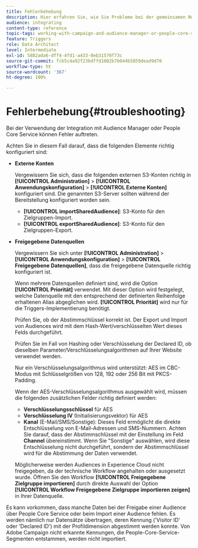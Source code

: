 ```yaml
---
title: Fehlerbehebung
description: Hier erfahren Sie, wie Sie Probleme bei der gemeinsamen Nutzung von Ressourcen beheben können.
audience: integrating
content-type: reference
topic-tags: working-with-campaign-and-audience-manager-or-people-core-service
feature: Triggers
role: Data Architect
level: Intermediate
exl-id: 5882ada6-dff4-4fd1-a433-0eb31570f73c
source-git-commit: fcb5c4a92f23bdffd1082b7b044b5859dead9d70
workflow-type: ht
source-wordcount: '367'
ht-degree: 100%

---
```


# Fehlerbehebung{#troubleshooting}

Bei der Verwendung der Integration mit Audience Manager oder People Core Service können Fehler auftreten.

Achten Sie in diesem Fall darauf, dass die folgenden Elemente richtig konfiguriert sind:

* **Externe Konten**

   Vergewissern Sie sich, dass die folgenden externen S3-Konten richtig in **[!UICONTROL Administration]** > **[!UICONTROL Anwendungskonfiguration]** > **[!UICONTROL Externe Konten]** konfiguriert sind. Die genannten S3-Server sollten während der Bereitstellung konfiguriert worden sein.

   * **[!UICONTROL importSharedAudience]**: S3-Konto für den Zielgruppen-Import.
   * **[!UICONTROL exportSharedAudience]**: S3-Konto für den Zielgruppen-Export.

* **Freigegebene Datenquellen**

   Vergewissern Sie sich unter **[!UICONTROL Administration]** > **[!UICONTROL Anwendungskonfiguration]** > **[!UICONTROL Freigegebene Datenquellen]**, dass die freigegebene Datenquelle richtig konfiguriert ist.

   Wenn mehrere Datenquellen definiert sind, wird die Option **[!UICONTROL Priorität]** verwendet. Mit dieser Option wird festgelegt, welche Datenquelle mit den entsprechend der definierten Reihenfolge erhaltenen Alias abgeglichen wird. **[!UICONTROL Priorität]** wird nur für die Triggers-Implementierung benötigt.

   Prüfen Sie, ob der Abstimmschlüssel korrekt ist. Der Export und Import von Audiences wird mit dem Hash-Wert/verschlüsselten Wert dieses Felds durchgeführt.

   Prüfen Sie im Fall von Hashing oder Verschlüsselung der Declared ID, ob dieselben Parameter/Verschlüsselungsalgorithmen auf Ihrer Website verwendet werden.

   Nur ein Verschlüsselungsalgorithmus wird unterstützt: AES im CBC-Modus mit Schlüsselgrößen von 128, 192 oder 256 Bit mit PKCS-Padding.

   Wenn der AES-Verschlüsselungsalgorithmus ausgewählt wird, müssen die folgenden zusätzlichen Felder richtig definiert werden:

   * **Verschlüsselungsschlüssel** für AES
   * **Verschlüsselung IV** (Initialisierungsvektor) für AES
   * **Kanal** (E-Mail/SMS/Sonstige): Dieses Feld ermöglicht die direkte Entschlüsselung von E-Mail-Adressen und SMS-Nummern. Achten Sie darauf, dass der Abstimmschlüssel mit der Einstellung im Feld **Channel** übereinstimmt. Wenn Sie &quot;Sonstige&quot; auswählen, wird diese Entschlüsselung nicht durchgeführt, sondern der Abstimmschlüssel wird für die Abstimmung der Daten verwendet.

   Möglicherweise werden Audiences in Experience Cloud nicht freigegeben, da der technische Workflow angehalten oder ausgesetzt wurde. Öffnen Sie den Workflow **[!UICONTROL Freigegebene Zielgruppe importieren]** durch direkte Auswahl der Option **[!UICONTROL Workflow Freigegebene Zielgruppe importieren zeigen]** in Ihrer Datenquelle.

Es kann vorkommen, dass manche Daten bei der Freigabe einer Audience über People Core Service oder beim Import einer Audience fehlen. Es werden nämlich nur Datensätze übertragen, deren Kennung (&#39;Visitor ID&#39; oder &#39;Declared ID&#39;) mit der Profildimension abgestimmt werden konnte. Von Adobe Campaign nicht erkannte Kennungen, die People-Core-Service-Segmenten entstammen, werden nicht importiert.
